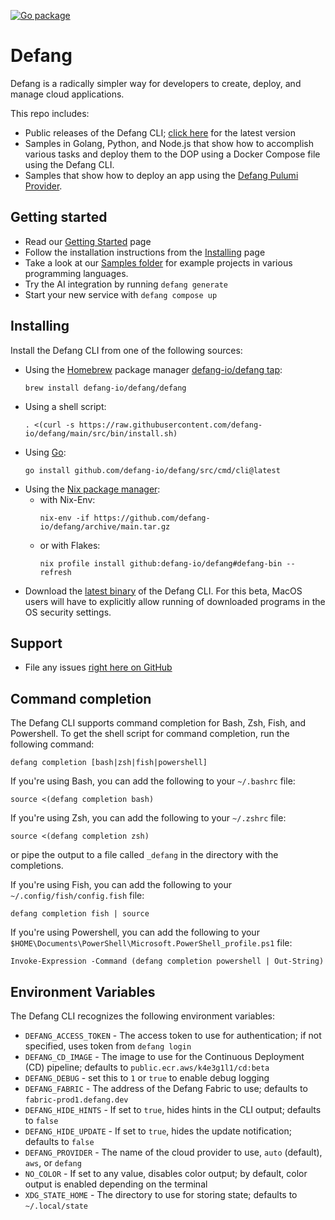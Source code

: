[![Go package](https://github.com/defang-io/defang/actions/workflows/go.yml/badge.svg?branch=main)](https://github.com/defang-io/defang/actions/workflows/go.yml)

# Defang
Defang is a radically simpler way for developers to create, deploy, and manage cloud applications.

This repo includes:
* Public releases of the Defang CLI; [click here](https://github.com/defang-io/defang/releases/latest/) for the latest version
* Samples in Golang, Python, and Node.js that show how to accomplish various tasks and deploy them to the DOP using a Docker Compose file using the Defang CLI.
* Samples that show how to deploy an app using the [Defang Pulumi Provider](https://github.com/defang-io/pulumi-defang).

## Getting started
* Read our [Getting Started](https://docs.defang.io/docs/getting-started) page
* Follow the installation instructions from the [Installing](https://docs.defang.io/docs/getting-started/installing) page
* Take a look at our [Samples folder](https://github.com/defang-io/defang/tree/main/samples) for example projects in various programming languages.
* Try the AI integration by running `defang generate`
* Start your new service with `defang compose up`

## Installing
Install the Defang CLI from one of the following sources:
* Using the [Homebrew](https://brew.sh) package manager [defang-io/defang tap](https://github.com/defang-io/homebrew-defang):
  ```
  brew install defang-io/defang/defang
  ```
* Using a shell script:
  ```
  . <(curl -s https://raw.githubusercontent.com/defang-io/defang/main/src/bin/install.sh)
  ```
* Using [Go](https://go.dev):
  ```
  go install github.com/defang-io/defang/src/cmd/cli@latest
  ```
* Using the [Nix package manager](https://nixos.org):
  * with Nix-Env:
    ```
    nix-env -if https://github.com/defang-io/defang/archive/main.tar.gz
    ```
  * or with Flakes:
    ```
    nix profile install github:defang-io/defang#defang-bin --refresh
    ```
* Download the [latest binary](https://github.com/defang-io/defang/releases/latest/) of the Defang CLI. For this beta, MacOS users will have to explicitly allow running of downloaded programs in the OS security settings.

## Support
* File any issues [right here on GitHub](https://github.com/defang-io/defang/issues)

## Command completion
The Defang CLI supports command completion for Bash, Zsh, Fish, and Powershell. To get the shell script for command completion, run the following command:
```
defang completion [bash|zsh|fish|powershell]
```

If you're using Bash, you can add the following to your `~/.bashrc` file:
```
source <(defang completion bash)
```

If you're using Zsh, you can add the following to your `~/.zshrc` file:
```
source <(defang completion zsh)
```
or pipe the output to a file called `_defang` in the directory with the completions.

If you're using Fish, you can add the following to your `~/.config/fish/config.fish` file:
```
defang completion fish | source
```

If you're using Powershell, you can add the following to your `$HOME\Documents\PowerShell\Microsoft.PowerShell_profile.ps1` file:
```
Invoke-Expression -Command (defang completion powershell | Out-String)
```

## Environment Variables
The Defang CLI recognizes the following environment variables:
* `DEFANG_ACCESS_TOKEN` - The access token to use for authentication; if not specified, uses token from `defang login`
* `DEFANG_CD_IMAGE` - The image to use for the Continuous Deployment (CD) pipeline; defaults to `public.ecr.aws/k4e3g1l1/cd:beta`
* `DEFANG_DEBUG` - set this to `1` or `true` to enable debug logging
* `DEFANG_FABRIC` - The address of the Defang Fabric to use; defaults to `fabric-prod1.defang.dev`
* `DEFANG_HIDE_HINTS` - If set to `true`, hides hints in the CLI output; defaults to `false`
* `DEFANG_HIDE_UPDATE` - If set to `true`, hides the update notification; defaults to `false`
* `DEFANG_PROVIDER` - The name of the cloud provider to use, `auto` (default), `aws`, or `defang`
* `NO_COLOR` - If set to any value, disables color output; by default, color output is enabled depending on the terminal
* `XDG_STATE_HOME` - The directory to use for storing state; defaults to `~/.local/state`
